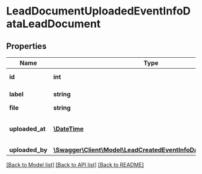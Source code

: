 # LeadDocumentUploadedEventInfoDataLeadDocument

## Properties
Name | Type | Description | Notes
------------ | ------------- | ------------- | -------------
**id** | **int** | Document ID | [optional] 
**label** | **string** | Document label | [optional] 
**file** | **string** | File url | [optional] 
**uploaded_at** | [**\DateTime**](\DateTime.md) | Date and time of uploading (ISO 8601) | [optional] 
**uploaded_by** | [**\Swagger\Client\Model\LeadCreatedEventInfoDataLeadCreatedBy**](LeadCreatedEventInfoDataLeadCreatedBy.md) |  | [optional] 

[[Back to Model list]](../README.md#documentation-for-models) [[Back to API list]](../README.md#documentation-for-api-endpoints) [[Back to README]](../README.md)

